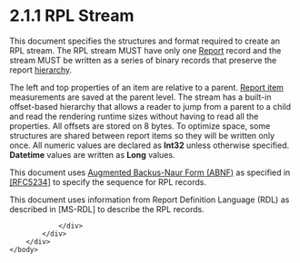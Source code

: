 <html dir="LTR" xmlns:mshelp="http://msdn.microsoft.com/mshelp" xmlns:ddue="http://ddue.schemas.microsoft.com/authoring/2003/5" xmlns:xlink="http://www.w3.org/1999/xlink" xmlns:tool="http://www.microsoft.com/tooltip">
    <head>
        <meta http-equiv="Content-Type" content="text/html; CHARSET=utf-8"></meta>
        <meta name="save" content="history"></meta>
        <title>2.1.1 RPL Stream</title>
        <xml>
            <mshelp:toctitle title="2.1.1 RPL Stream"></mshelp:toctitle>
            <mshelp:rltitle title="[MS-RPL]: RPL Stream"></mshelp:rltitle>
            <mshelp:keyword index="A" term="affad039-e411-4205-b650-733f8e54512f"></mshelp:keyword>
            <mshelp:attr name="DCSext.ContentType" value="open specification"></mshelp:attr>
            <mshelp:attr name="AssetID" value="affad039-e411-4205-b650-733f8e54512f"></mshelp:attr>
            <mshelp:attr name="TopicType" value="kbRef"></mshelp:attr>
            <mshelp:attr name="DCSext.Title" value="[MS-RPL]: RPL Stream" />
        </xml>
    </head>
    <body>
        <div id="header">
            <h1 class="heading">2.1.1 RPL Stream</h1>
        </div>
        <div id="mainSection">
            <div id="mainBody">
                <div id="allHistory" class="saveHistory"></div>
                <div id="sectionSection0" class="section" name="collapseableSection">
                    

<p>This document specifies the structures and format required
to create an RPL stream. The RPL stream MUST have only one <a href="4be143af-2e99-41c5-894d-01902ed98673.md">Report</a> record and the
stream MUST be written as a series of binary records that preserve the report <a href="75ae48f7-746b-4b41-919c-6699fa28b3ef.md#gt_a07fc05d-cdb0-442c-984a-dd3589b9f682">hierarchy</a>.</p>

<p>The left and top properties of an item are relative to a
parent. <a href="75ae48f7-746b-4b41-919c-6699fa28b3ef.md#gt_c6f8e999-fca9-4e79-96e7-fb4c2c43d601">Report item</a>
measurements are saved at the parent level. The stream has a built-in
offset-based hierarchy that allows a reader to jump from a parent to a child
and read the rendering runtime sizes without having to read all the properties.
All offsets are stored on 8 bytes. To optimize space, some structures are
shared between report items so they will be written only once. All numeric
values are declared as <b>Int32</b> unless otherwise specified. <b>Datetime</b>
values are written as <b>Long</b> values. </p>

<p>This document uses <a href="75ae48f7-746b-4b41-919c-6699fa28b3ef.md#gt_24ddbbb4-b79e-4419-96ec-0fdd229c9ebf">Augmented Backus-Naur Form
(ABNF)</a> as specified in <a href="https://go.microsoft.com/fwlink/?LinkId=123096">[RFC5234]</a> to specify
the sequence for RPL records.</p>

<p>This document uses information from Report Definition Language
(RDL) as described in <mshelp:link keywords="53287204-7cd0-4bc9-a5cd-d42a5925dca1" tabindex="0">[MS-RDL]</mshelp:link>
to describe the RPL records.</p>


                </div>
            </div>
        </div>
    </body>
</html>
